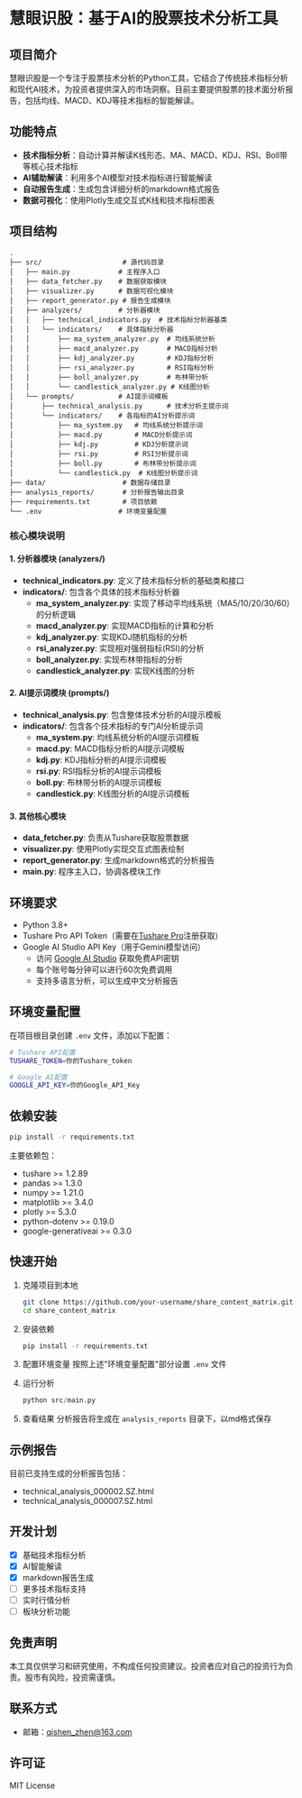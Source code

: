 # 慧眼识股：基于AI的股票技术分析工具

## 项目简介

慧眼识股是一个专注于股票技术分析的Python工具，它结合了传统技术指标分析和现代AI技术，为投资者提供深入的市场洞察。目前主要提供股票的技术面分析报告，包括均线、MACD、KDJ等技术指标的智能解读。

## 功能特点

- **技术指标分析**：自动计算并解读K线形态、MA、MACD、KDJ、RSI、Boll带等核心技术指标
- **AI辅助解读**：利用多个AI模型对技术指标进行智能解读
- **自动报告生成**：生成包含详细分析的markdown格式报告
- **数据可视化**：使用Plotly生成交互式K线和技术指标图表

## 项目结构

```
.
├── src/                    # 源代码目录
│   ├── main.py            # 主程序入口
│   ├── data_fetcher.py    # 数据获取模块
│   ├── visualizer.py      # 数据可视化模块
│   ├── report_generator.py # 报告生成模块
│   ├── analyzers/         # 分析器模块
│   │   ├── technical_indicators.py  # 技术指标分析器基类
│   │   └── indicators/    # 具体指标分析器
│   │       ├── ma_system_analyzer.py  # 均线系统分析
│   │       ├── macd_analyzer.py       # MACD指标分析
│   │       ├── kdj_analyzer.py        # KDJ指标分析
│   │       ├── rsi_analyzer.py        # RSI指标分析
│   │       ├── boll_analyzer.py       # 布林带分析
│   │       └── candlestick_analyzer.py # K线图分析
│   └── prompts/           # AI提示词模板
│       ├── technical_analysis.py      # 技术分析主提示词
│       └── indicators/    # 各指标的AI分析提示词
│           ├── ma_system.py   # 均线系统分析提示词
│           ├── macd.py        # MACD分析提示词
│           ├── kdj.py         # KDJ分析提示词
│           ├── rsi.py         # RSI分析提示词
│           ├── boll.py        # 布林带分析提示词
│           └── candlestick.py  # K线图分析提示词
├── data/                   # 数据存储目录
├── analysis_reports/       # 分析报告输出目录
├── requirements.txt        # 项目依赖
└── .env                   # 环境变量配置
```

### 核心模块说明

#### 1. 分析器模块 (analyzers/)
- **technical_indicators.py**: 定义了技术指标分析的基础类和接口
- **indicators/**: 包含各个具体的技术指标分析器
  - **ma_system_analyzer.py**: 实现了移动平均线系统（MA5/10/20/30/60）的分析逻辑
  - **macd_analyzer.py**: 实现MACD指标的计算和分析
  - **kdj_analyzer.py**: 实现KDJ随机指标的分析
  - **rsi_analyzer.py**: 实现相对强弱指标(RSI)的分析
  - **boll_analyzer.py**: 实现布林带指标的分析
  - **candlestick_analyzer.py**: 实现K线图的分析

#### 2. AI提示词模块 (prompts/)
- **technical_analysis.py**: 包含整体技术分析的AI提示模板
- **indicators/**: 包含各个技术指标的专门AI分析提示词
  - **ma_system.py**: 均线系统分析的AI提示词模板
  - **macd.py**: MACD指标分析的AI提示词模板
  - **kdj.py**: KDJ指标分析的AI提示词模板
  - **rsi.py**: RSI指标分析的AI提示词模板
  - **boll.py**: 布林带分析的AI提示词模板
  - **candlestick.py**: K线图分析的AI提示词模板

#### 3. 其他核心模块
- **data_fetcher.py**: 负责从Tushare获取股票数据
- **visualizer.py**: 使用Plotly实现交互式图表绘制
- **report_generator.py**: 生成markdown格式的分析报告
- **main.py**: 程序主入口，协调各模块工作

## 环境要求

- Python 3.8+
- Tushare Pro API Token（需要在[Tushare Pro](https://tushare.pro/)注册获取）
- Google AI Studio API Key（用于Gemini模型访问）
  - 访问 [Google AI Studio](https://makersuite.google.com/app/apikey) 获取免费API密钥
  - 每个账号每分钟可以进行60次免费调用
  - 支持多语言分析，可以生成中文分析报告

## 环境变量配置

在项目根目录创建 `.env` 文件，添加以下配置：
```bash
# Tushare API配置
TUSHARE_TOKEN=你的Tushare_token

# Google AI配置
GOOGLE_API_KEY=你的Google_API_Key
```

## 依赖安装

```bash
pip install -r requirements.txt
```

主要依赖包：
- tushare >= 1.2.89
- pandas >= 1.3.0
- numpy >= 1.21.0
- matplotlib >= 3.4.0
- plotly >= 5.3.0
- python-dotenv >= 0.19.0
- google-generativeai >= 0.3.0

## 快速开始

1. 克隆项目到本地
   ```bash
   git clone https://github.com/your-username/share_content_matrix.git
   cd share_content_matrix
   ```

2. 安装依赖
   ```bash
   pip install -r requirements.txt
   ```

3. 配置环境变量
   按照上述"环境变量配置"部分设置 `.env` 文件

4. 运行分析
   ```python
   python src/main.py
   ```

5. 查看结果
   分析报告将生成在 `analysis_reports` 目录下，以md格式保存

## 示例报告

目前已支持生成的分析报告包括：
- technical_analysis_000002.SZ.html
- technical_analysis_000007.SZ.html

## 开发计划

- [x] 基础技术指标分析
- [x] AI智能解读
- [x] markdown报告生成
- [ ] 更多技术指标支持
- [ ] 实时行情分析
- [ ] 板块分析功能

## 免责声明

本工具仅供学习和研究使用，不构成任何投资建议。投资者应对自己的投资行为负责。股市有风险，投资需谨慎。

## 联系方式

- 邮箱：qishen_zhen@163.com

## 许可证

MIT License


